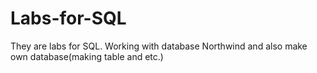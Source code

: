 # Labs-for-SQL
They are labs for SQL. 
Working with database Northwind and also make own database(making table and etc.)
